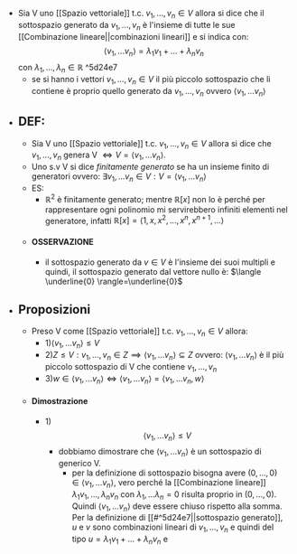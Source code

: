 - Sia V uno [[Spazio vettoriale]] t.c. $v_{1},...,v_{n}\in V$ allora si dice che il sottospazio generato da $v_{1},...,v_{n}$ è l'insieme di tutte le sue [[Combinazione lineare||combinazioni lineari]] e si indica con: $$\langle v_{1},...v_{n}\rangle = \lambda_{1} v_{1}+...+\lambda_{n} v_{n}$$ con $\lambda_{1},...,\lambda_{n} \in \mathbb{R}$  ^5d24e7
	- se si hanno i vettori $v_{1},...,v_{n} \in V$ il più piccolo sottospazio che li contiene è proprio quello generato da $v_{1},...,v_{n}$ ovvero $\langle v_{1},...v_{n}\rangle$   
- ## DEF:
	- Sia V uno [[Spazio vettoriale]] t.c. $v_{1},...,v_{n}\in V$ allora si dice che $v_{1},...,v_{n}$ genera V $\Longleftrightarrow V=\langle v_{1},...v_{n}\rangle$.
	- Uno s.v V si dice _finitamente generato_ se ha un insieme finito di generatori ovvero: $\exists v_{1},...v_{n}\in V : V= \langle v_{1},...v_{n}\rangle$ 
	- ES: 
		- $\mathbb{R}^{2}$ è finitamente generato; mentre $\mathbb{R}[x]$ non lo è perché per rappresentare ogni polinomio mi servirebbero infiniti elementi nel generatore, infatti $\mathbb{R}[x]=\langle 1, x, x^{2},...,x^{n}, x^{n+1},...\rangle$ 
	- #### OSSERVAZIONE
		- il sottospazio generato da $v\in V$ è l'insieme dei suoi multipli e quindi, il sottospazio generato dal vettore nullo è: $\langle \underline{0} \rangle=\underline{0}$ 
- ## Proposizioni
	- Preso V come [[Spazio vettoriale]] t.c. $v_{1},...,v_{n}\in V$ allora:
		- 1)$\langle v_{1},...v_{n}\rangle \leq V$
		- 2)$Z\leq V:v_{1},...,v_{n}\in Z\implies \langle v_{1},...v_{n}\rangle\subseteq Z$ ovvero: $\langle v_{1},...v_{n}\rangle$ è il più piccolo sottospazio di V che contiene $v_{1},...,v_{n}$
		- 3)$w\in \langle v_{1},...v_{n}\rangle \Longleftrightarrow \langle v_{1},...v_{n}\rangle=\langle v_{1},...v_{n}, w\rangle$
	- #### Dimostrazione
		- 1)$$\langle v_{1},...v_{n}\rangle \leq V$$
			- dobbiamo dimostrare che $\langle v_{1},...v_{n}\rangle$ è un sottospazio di generico V.
				- per la definizione di sottospazio bisogna avere $(0,...,0)\in \langle v_{1},...v_{n}\rangle$, vero perché la [[Combinazione lineare]] $\lambda_{1}v_{1},...,\lambda_{n}v_{n}$ con $\lambda_{1},...\lambda_{n}=0$ risulta proprio in $(0,...,0)$. Quindi $\langle v_{1},...v_{n}\rangle$ deve essere chiuso rispetto alla somma. Per la definizione di [[#^5d24e7||sottospazio generato]], $u$ e $v$ sono combinazioni lineari di $v_{1},...,v_{n}$ e quindi del tipo $u=\lambda_{1}v_{1}+...+\lambda_{n}v_{n}$ e